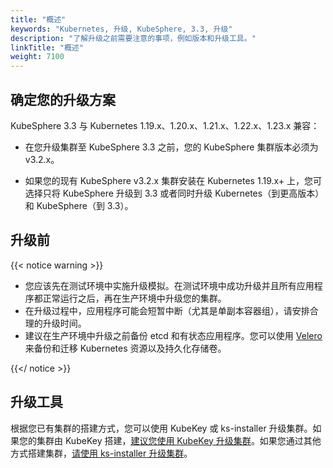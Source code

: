 ```yaml
---
title: "概述"
keywords: "Kubernetes, 升级, KubeSphere, 3.3, 升级"
description: "了解升级之前需要注意的事项，例如版本和升级工具。"
linkTitle: "概述"
weight: 7100
---
```


## 确定您的升级方案

KubeSphere 3.3 与 Kubernetes 1.19.x、1.20.x、1.21.x、1.22.x、1.23.x 兼容：

- 在您升级集群至 KubeSphere 3.3 之前，您的 KubeSphere 集群版本必须为 v3.2.x。

- 如果您的现有 KubeSphere v3.2.x 集群安装在 Kubernetes 1.19.x+ 上，您可选择只将 KubeSphere 升级到 3.3 或者同时升级 Kubernetes（到更高版本）和 KubeSphere（到 3.3）。

## 升级前

{{< notice warning >}}

- 您应该先在测试环境中实施升级模拟。在测试环境中成功升级并且所有应用程序都正常运行之后，再在生产环境中升级您的集群。
- 在升级过程中，应用程序可能会短暂中断（尤其是单副本容器组），请安排合理的升级时间。
- 建议在生产环境中升级之前备份 etcd 和有状态应用程序。您可以使用 [Velero](https://velero.io/) 来备份和迁移 Kubernetes 资源以及持久化存储卷。

{{</ notice >}}

## 升级工具

根据您已有集群的搭建方式，您可以使用 KubeKey 或 ks-installer 升级集群。如果您的集群由 KubeKey 搭建，[建议您使用 KubeKey 升级集群](../upgrade-with-kubekey/)。如果您通过其他方式搭建集群，[请使用 ks-installer 升级集群](../upgrade-with-ks-installer/)。